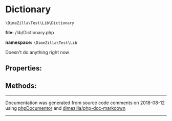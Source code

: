 # Dictionary
`\DimeZilla\Test\Lib\Dictionary`

**file:** /lib/Dictionary.php

**namespace:** `\DimeZilla\Test\Lib`

Doesn't do anything right now






## **Properties:**

## **Methods:**
___
Documentation was generated from source code comments on 2018-08-12 using [phpDocumentor](http://www.phpdoc.org/) and [dimezilla/php-doc-markdown](https://github.com/dimezilla/php-doc-markdown)
___
